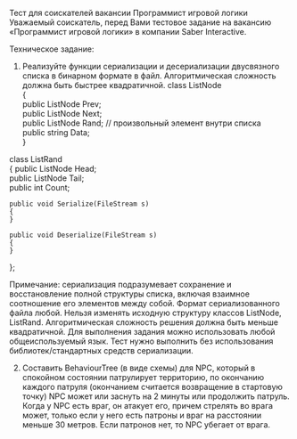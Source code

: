 Тест для соискателей вакансии Программист игровой логики 
Уважаемый соискатель, перед Вами тестовое задание на вакансию «Программист игровой логики» в компании Saber Interactive.

Техническое задание: 
1. Реализуйте функции сериализации и десериализации двусвязного списка в бинарном формате в файл. Алгоритмическая сложность должна быть быстрее квадратичной.
class ListNode     
{  
    public ListNode Prev;         
    public ListNode Next;         
    public ListNode Rand; // произвольный элемент внутри списка         
    public string Data;     
} 
 
 
class ListRand     
{
    public ListNode Head;         
    public ListNode Tail;         
    public int Count; 
 
    public void Serialize(FileStream s)         
    {
    }
 
    public void Deserialize(FileStream s)         
    {
    } 
};

Примечание: сериализация подразумевает сохранение и восстановление полной структуры списка, включая взаимное соотношение его элементов между собой.  Формат сериализованного файла любой. Нельзя изменять исходную структуру классов ListNode, ListRand. Алгоритмическая сложность решения должна быть меньше квадратичной. Для выполнения задания можно использовать любой общеиспользуемый язык. Тест нужно выполнить без использования библиотек/стандартных средств сериализации. 
 
2. Составить BehaviourTree (в виде схемы) для NPC, который в спокойном состоянии патрулирует территорию, по окончанию каждого патруля (окончанием считается возвращение в стартовую точку) NPC может или заснуть на 2 минуты или продолжить патруль. Когда у NPC есть враг, он  атакует его, причем стрелять во врага может, только если у него есть патроны и враг на расстоянии меньше 30 метров. Если патронов нет, то NPC убегает от врага. 
 
